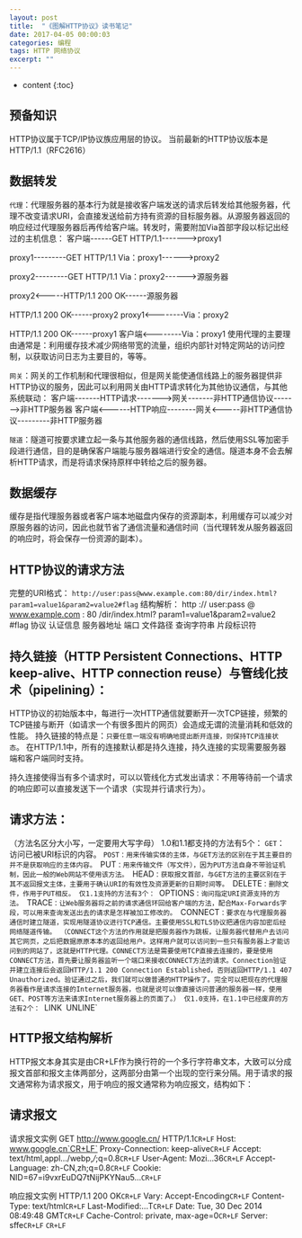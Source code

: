 ```yaml
---
layout: post
title:  "《图解HTTP协议》读书笔记"
date: 2017-04-05 00:00:03
categories: 编程
tags: HTTP 网络协议
excerpt: ""
---
```


* content
{:toc}

## 预备知识
HTTP协议属于TCP/IP协议族应用层的协议。
当前最新的HTTP协议版本是HTTP/1.1（RFC2616）

## 数据转发
`代理`：代理服务器的基本行为就是接收客户端发送的请求后转发给其他服务器，代理不改变请求URI，会直接发送给前方持有资源的目标服务器。从源服务器返回的响应经过代理服务器后再传给客户端。转发时，需要附加Via首部字段以标记出经过的主机信息：
客户端------GET HTTP/1.1------->proxy1

proxy1---------GET HTTP/1.1
Via：proxy1------>proxy2

proxy2---------GET HTTP/1.1
Via：proxy2------>源服务器



proxy2<-----HTTP/1.1 200 OK------源服务器

HTTP/1.1 200 OK------proxy2
proxy1<--------Via：proxy2

HTTP/1.1 200 OK------proxy1
客户端<--------Via：proxy1
使用代理的主要理由通常是：利用缓存技术减少网络带宽的流量，组织内部针对特定网站的访问控制，以获取访问日志为主要目的，等等。

`网关`：网关的工作机制和代理很相似，但是网关能使通信线路上的服务器提供非HTTP协议的服务，因此可以利用网关由HTTP请求转化为其他协议通信，与其他系统联动：
客户端-------HTTP请求------->网关-------非HTTP通信协议------->非HTTP服务器
客户端<------HTTP响应--------网关<-----非HTTP通信协议---------非HTTP服务器

`隧道`：隧道可按要求建立起一条与其他服务器的通信线路，然后使用SSL等加密手段进行通信，目的是确保客户端能与服务器端进行安全的通信。隧道本身不会去解析HTTP请求，而是将请求保持原样中转给之后的服务器。

## 数据缓存
缓存是指代理服务器或者客户端本地磁盘内保存的资源副本，利用缓存可以减少对原服务器的访问，因此也就节省了通信流量和通信时间（当代理转发从服务器返回的响应时，将会保存一份资源的副本）。


## HTTP协议的请求方法
完整的URI格式：
`http://user:pass@www.example.com:80/dir/index.html?param1=value1&param2=value2#flag`
结构解析：
http	:// 	user:pass 	@ 	www.example.com : 	80	 /dir/index.html? 	param1=value1&param2=value2 		#flag
         协议		认证信息			服务器地址		   	端口		文件路径		查询字符串						片段标识符


## 持久链接（HTTP Persistent Connections、HTTP keep-alive、HTTP connection reuse）与管线化技术（pipelining）：
HTTP协议的初始版本中，每进行一次HTTP通信就要断开一次TCP链接，频繁的TCP链接与断开（如请求一个有很多图片的网页）会造成无谓的流量消耗和低效的性能。
持久链接的特点是：`只要任意一端没有明确地提出断开连接，则保持TCP连接状态`。
在HTTP/1.1中，所有的连接默认都是持久连接，持久连接的实现需要服务器端和客户端同时支持。

持久连接使得当有多个请求时，可以以管线化方式发出请求：不用等待前一个请求的响应即可以直接发送下一个请求（实现并行请求行为）。

## 请求方法：
（方法名区分大小写，一定要用大写字母）
1.0和1.1都支持的方法有5个：
`GET`：访问已被URI标识的内容。
`POST：用来传输实体的主体，与GET方法的区别在于其主要目的并不是获取响应的主体内容。
`PUT`：用来传输文件（写文件），因为PUT方法自身不带验证机制，因此一般的Web网站不使用该方法。
`HEAD`：获取报文首部，与GET方法的主要区别在于其不返回报文主体，主要用于确认URI的有效性及资源更新的日期时间等。
`DELETE`：删除文件，作用于PUT相反。
仅1.1支持的方法有3个：
`OPTIONS`：询问指定URI资源支持的方法。
`TRACE`：让Web服务器将之前的请求通信环回给客户端的方法，配合Max-Forwards字段，可以用来查询发送出去的请求是怎样被加工修改的。
`CONNECT`：要求在与代理服务器通信时建立隧道，实现用隧道协议进行TCP通信。主要使用SSL和TLS协议把通信内容加密后经网络隧道传输。
（CONNECT这个方法的作用就是把服务器作为跳板，让服务器代替用户去访问其它网页，之后把数据原原本本的返回给用户。这样用户就可以访问到一些只有服务器上才能访问到的网站了，这就是HTTP代理。CONNECT方法是需要使用TCP直接去连接的，要是使用CONNECT方法，首先要让服务器监听一个端口来接收CONNECT方法的请求。Connection验证并建立连接后会返回HTTP/1.1 200 Connection Established，否则返回HTTP/1.1 407 Unauthorized。验证通过之后，我们就可以做普通的HTTP操作了。完全可以把现在的代理服务器看作是请求连接的Internet服务器，也就是说可以像直接访问普通的服务器一样，使用GET、POST等方法来请求Internet服务器上的页面了。）
仅1.0支持，在1.1中已经废弃的方法有2个：
`LINK`
`UNLINE`



## HTTP报文结构解析
HTTP报文本身其实是由CR+LF作为换行符的一个多行字符串文本，大致可以分成报文首部和报文主体两部分，这两部分由第一个出现的空行来分隔。用于请求的报文通常称为请求报文，用于响应的报文通常称为响应报文，结构如下：

## 请求报文
请求报文实例
GET http://www.google.cn/ HTTP/1.1`CR+LF`
Host: www.google.cn`CR+LF`
Proxy-Connection: keep-alive`CR+LF`
Accept: text/html,appl.../webp,*/*;q=0.8`CR+LF`
User-Agent: Mozi...36`CR+LF`
Accept-Language: zh-CN,zh;q=0.8`CR+LF`
Cookie: NID=67=i9vxrEuDQ7tNijPKYNau5...`CR+LF`

响应报文实例
HTTP/1.1 200 OK`CR+LF`
Vary: Accept-Encoding`CR+LF`
Content-Type: text/html`CR+LF`
Last-Modified:...T`CR+LF`
Date: Tue, 30 Dec 2014 08:49:48 GMT`CR+LF`
Cache-Control: private, max-age=0`CR+LF`
Server: sffe`CR+LF`
`CR+LF`
<!DOCTYPE html>
<html lang="zh">
  <meta charset="utf-8">
  <title>Google</title>
  <style>
...

## 内容编码
HTTP可以对传输内容进行编码，内容编码后的实体由客户端接收并负责解码。通过在传输时进行编码，可以提升传输速率，但是因为编码及解码的过程需要由计算机来完成，因此会消耗更多的CPU等资源。常用的内容编码有以下几种：
gzip（GNU zip）
compress（UNIX系统的标准压缩）
deflate（zlib）
identity（不进行编码）

## 分块传输编码
一般情况HTTP的Header包含Content-Length域来指明报文体的长度，有时候服务生成HTTP回应是无法确定消息大小的，比如大文件的下载，或者后台需要复杂的逻辑才能全部处理页面的请求，这时用需要实时生成消息长度，服务器一般使用chunked编码。
分块传输编码会将传输内容分成多个部分，每一部分都会用一个十六进制来标记大小，最后一部分会使用CR+LF来标记。使用分块传输编码的实体主体会由接收的客户端负责解码，恢复到编码前的实体主体。
如果一个HTTP消息（请求消息或应答消息）的Transfer-Encoding消息头的值为chunked，那么，消息体由数量未定的块组成，并以最后一个大小为0的块为结束。
每一个非空的块都以该块包含数据的字节数（字节数以十六进制表示）开始，跟随一个CRLF （回车及换行），然后是数据本身，最后块CRLF结束。在一些实现中，块大小和CRLF之间填充有白空格（0x20）。
最后一块是单行，由块大小（0），一些可选的填充白空格，以及CRLF。最后一块不再包含任何数据，但是可以发送可选的尾部，包括消息头字段。
消息最后以CRLF结尾。
例：
```
HTTP/1.1 200 OK
Content-Type: text/plain
Transfer-Encoding: `chunked`

25
This is the data in the first chunk

1C
and this is the second one

3
con
8
sequence
0
```

### HTTP 1.1引入分块传输编码提供了以下几点好处：
1.HTTP分块传输编码允许服务器为动态生成的内容维持HTTP持久链接。通常，持久链接需要服务器在开始发送消息体前发送Content-Length消息头字段，但是对于动态生成的内容来说，在内容创建完之前是不可知的。
2.分块传输编码允许服务器在最后发送消息头字段。对于那些头字段值在内容被生成之前无法知道的情形非常重要，例如消息的内容要使用散列进行签名，散列的结果通过HTTP消息头字段进行传输。没有分块传输编码时，服务器必须缓冲内容直到完成后计算头字段的值并在发送内容前发送这些头字段的值。
3.HTTP服务器有时使用压缩 （gzip或deflate）以缩短传输花费的时间。分块传输编码可以用来分隔压缩对象的多个部分。在这种情况下，块不是分别压缩的，而是整个负载进行压缩，压缩的输出使用本文描述的方案进行分块传输。在压缩的情形中，分块编码有利于一边进行压缩一边发送数据，而不是先完成压缩过程以得知压缩后数据的大小。

## 多部分对象集合
发送一份报文主体内可含有多种类型的实体（通常是在图片或者文本文件等上传的时候使用）。

## 范围请求（断点续传）
一种网络中断可恢复机制，解决下载过程中网络中断后需要重头开始下载的问题。
例如只请求5001~10000字节内的资源：
GET /image.jpg HTTP/1.1
Host:www.test.com
`Range:bytes = 5001-10000`
这里用到首部字段Range，其他用法有：
从5001之后的全部字节：
Range:bytes=5001-
多重范围：从一开始到3000字节以及5000-7000字节
Range:bytes=-3001,5000-7000
针对范围请求，如果服务器端无法响应范围请求，那么便会返回状态码200 OK，和完整的实体内容。否则，便会返回状态码为206 Partial Content的响应报文：
HTTP/1.1 206 `Partial Content`
Date:Fri, 13 Jul 2014 04:39:17 GMT
`Content-Range:bytes 5001-10000/10000`
Content-Length:5000
Content-Type:image/jpeg
另外，对于多重范围的范围请求，响应会在首部字段Content-Type标明multipart/byteranges后返回响应报文。

内容协商
客户端和服务器端就响应的资源内容进行交涉，然后提供给客户端最为合适的资源。内容协商会以响应资源的语言、字符集、编码方式等作为判断的基准，这些判断基准就是请求报文中的某些首部字段：
Accept
Accept-Charset
Accept-Encoding
Accept-Language
Content-Language


## HTTP状态码
状态码由3位数字和原因短语组成，如200 OK
第一位数字指定了HTTP Response的类别，主要有5种：
1，信息，接收的请求正在处理
2，成功，请求正常处理完毕
3，重定向，需要进行附加操作以完成请求
4，客户端错误，服务器无法处理请求
5，服务器端错误，服务器处理请求出错

HTTP状态码的数量在60个以上（RFC2616，4918，5842），但是常用的通常是下面这十几种：
`200` OK 
`204` No Content  # 一般用在只需要从客户端往服务器端发送信息，而服务器端不需要发送新信息的场景
`206` Partial Content 
`301` Moved Permanently  # 永久性重定向，表示请求的资源已经被分配了新的URI（具体见Location首部字段）
`302` Found  # 临时性重定向
`303` See Other  # 表示由于请求的资源存在另一个URI，应使用GET方法定向获取请求的资源
`304` Not Modified  # 当客户端发送附带条件的请求（If-Match、If-Modified-Since等）时，未满足条件的情况下返回。304的返回将不包含任何响应的主体部分。
`307` Temporary Redirect  # 临时重定向，该状态码与302有着相同的含义
`400` Bad Request 	# 表示请求报文中存在语法错误
`401` Unauthorized  # 表示发送的请求需要有通过HTTP认证（BASIC或者DIGEST）的认证信息，如果浏览器是第1次接收到401响应，会弹出认证用的对话框。如果之前已进行过1次请求，则表示用户认证失败。
`403` Forbidden  # 访问被拒绝
`404` Not Found  # 服务器上没有请求的资源
`500` Internal Server Error 
`503` Service Unavailable  # 服务器正忙，一般会返回Retry-After字段

## HTTP 首部字段
通用首部字段
`Cache-Control`：通过一系列指令来控制缓存，多个指令用逗号分隔，如：
Cache-Control:private,max-age=0,no-cache
缓存请求指令：
no-cache：强制向原服务器再次验证
no-store：不缓存请求或者响应的任何内容
max-age=[s]：响应的最大Age值（客户端告知缓存维护者，如果缓存过期不超过XX时间，就直接给我吧）
max-stale=[s]：接收已过期的响应
min-fresh=[s]：期望在指定时间内的响应仍有效
no-transform：代理不可更改媒体类型（防止压缩图片等操作）
only-if-cached：从缓存获取资源
cache-extension：新指令标记（用来扩展指令，但是其行为需要事先约定）
缓存响应指令：
public：（源服务器告诉缓存代理服务器）可向任意方提供响应的缓存
private：（源服务器告诉缓存代理服务器）仅向特定用户返回响应
no-cache：缓存前必须先确认其有效性（区别于请求指令，在响应指令中的no-cache可以带参数Cache-Control:no-cache=Location）
no-store：不缓存请求或者响应的任何内容
no-transform：代理不可更改媒体类型
must-revalidate：可缓存但必须再向源服务器进行确认（强制验证，使用该指令时将会忽略掉max-stale）
proxy-revalidate：要求中间缓存服务器对缓存的响应有效性再进行确认
max-age=[s]：响应的最大Age值（源服务器告知缓存维护者XX时间内不必再确认，可以直接支配缓存）
s-maxage=[s]：公共缓存服务器（通常指代理）响应的最大Age值，当使用该命令时，将直接忽略对Expires首部字段及max-age指令的处理
cache-extension：新指令标记

`Connection`：主要具备如下两个作用：
控制不再转发给代理的首部字段：Connection:不再转发的首部字段名（都是逐跳首部）
根据是否经过缓存代理，将HTTP首部字段分为两种，即：端到端首部（End-to-end Header）和逐跳首部（Hop-by-hop Header），逐跳首部有8个（Connection、Keep-Alive、Proxy-Authenticate、Proxy-Authorization、Trailer、TE、Transfer-Encoding、Upgrade），其他的所有首部都是端到端首部。
客户端---------GET / HTTP/1.1
Upgrade:HTTP/1.1
Connection:Upgrade---------->代理服务器------GET / HTTP/1.1----------->源服务器  #这里去掉了Upgrade

管理持久链接：HTTP/1.1默认使用持久链接，当想要明确断开链接时，需要使用Connection:close
HTTP/1.1之前的版本默认都是非持久链接，为此，在旧版本上想要使用持久链接，则必须将Connection设为Keep-Alive，如：
客户端---------GET / HTTP/1.1
Connection：Keep-Alive----------->服务器

`Date`：用来表明创建HTTP报文的日期和时间
`Pragma`：历史遗留字段，被Cache-Control:no-cache取代
`Trailer`（拖车）：用来事先说明在报文主体后记录了哪些首部字段，常用于HTTP分块传输编码的场景。
`Transfer-Encoding`：规定了传输报文主体时采用的编码方式，仅对分块传输编码有效。
`Upgrade`：用于检测HTTP协议或者其他协议是否可使用更高的版本进行通信，其值可以用来指定一个完全不同的通信协议。其作用仅限于客户端和相邻服务器之间，因此还需要配合使用Connection:Upgrade。对于附有首部字段Upgrade的请求，服务器用101 Switching Protocols状态码作为相应返回。
`Via`：在经过代理时附加该首部字段，表名代理服务器的信息（HTTP协议版本、域名、服务器版本等）：
客户端---------GET / HTTP/1.1------->proxy1
proxy1-------->GET / HTTP/1.1
Via:1.0 proxy1.com(squid/3.1)------->proxy2
proxy2-------->GET / HTTP/1.1
Via:1.0 proxy1.com(squid/3.1),1.1 proxy2.com(squid/3.2)-------->源服务器
Via首部是为了追踪传输路径，所以常和TRACE方法一起使用，如代理服务器收到由TRACE方法发送过来的请求，其中Max-Forwards:0，这时代理服务器就不能转发改请求了，代理服务器会将自身的信息附加到Via首部后，返回该请求的响应。
`Warning`：用来告知用户一些与缓存相关的问题的警告。定义了7种警告供参考。


请求首部字段
Accept：用来告知服务器客户端所能够处理的媒体类型及其相对优先级，可以一次指定多种媒体类型及各个类型的权重（用;进行分割）：
```
Accept:text/html,application/xhtml+xml,application/xml;q=0.9,*/ *;q=0.8
```
类型之间用,分隔，未指定q参数，则默认为1.0，因此上例应该理解为：
`Accept`:text/html,application/xhtml+xml,application/xml;q=0.9,*/ *;q=0.8
text/html（q=1.0）、application/xhtml+xml（q=1.0）、application/xml（q=0.9）、*/ *（q=0.8）
`Accept-Charset`：告知能够处理的字符集及其相对优先级
`Accept-Encoding`：告知能够处理的内容编码及其相对优先级，如gzip、compress、deflate、identity（不执行压缩、默认的编码格式）
`Accept-Language`：告知能够处理的自然语言集及其相对优先级
`Authorization`：告知服务器用户代理的认证信息（证书值），通常是在收到401的返回码后，把Authorization字段加入请求中，再次请求
`Expect*`：告知所期望的扩展，如果服务器端不能满足期望，则会返回417 Expection Failed
`From`：告知服务器，用户的邮箱地址，如From:winstonwu@tencent.com
`Host`：多个虚拟主机可能运行在同一个IP上，这时候应该使用首部字段Host（域名+端口号）加以区分。若服务器未设Host，那么直接发送一个空值即可Host:。Host是HTTP/1.1规范内唯一一个必须被包含在请求内的首部字段。
`If-Match`：只有当If-Match的字段值和ETag值匹配一致时，服务器才会接受请求。否则返回412 Precondition Failed
`ETag`：实体标记，是与特定资源关联的确定值。资源更新后ETag也会随之更新。
假如用*来指定If-Match的值，服务器将会忽略ETag的值，只要资源存在就处理请求。
`If-Modified-Since`：如果在If-Modified-Since字段指定的日期之后资源发生了更新，服务器会接受请求，否则返回304 Not Modified
`If-None-Match`：与If-Match字段的作用相反，只有在If-None-Match的值与ETag值不一致的时候，可以处理该请求
`If-Range`：告知服务器，若指定的If-Range字段值（ETag值或者时间）和所请求的资源的ETag值或时间相一致，则做范围请求，反之则返回整个资源。
GET /index.html
If-Range:”123456”
Range:bytes=5001-10000
若If-Range字段值（ETag值或者时间）和所请求的资源的ETag值或时间相一致，则返回：
	206 Partial Content
Content-Range:bytes 5001-10000/10000
Content-Length:5000
若不一致，则忽略范围请求，返回全部资源：
200 OK
ETag:”56789”
若不使用If-Range，则需要两次请求：
GET /
If-Match:”123456”
Range:5001-10000
这是服务器端返回412 Precondition Failed，于是还要再次发出请求全部资源：
GET /
`If-Unmodified-Since`：和If-Modified-Since的作用相反。
`Max-Forwards`：指定可通过的服务器的最大数目。通过TRACE或OPTIONS方法发送包含Max-Forwards首部字段的请求时，服务器在往下一个服务器转发请求之前，会将Max-Forwards的值减1后重新赋值。当服务器接收到Max-Forwards值为0的请求时，则不再进行转发，而是直接返回响应。
`Proxy-Authorization`：用于告知代理服务器认证所需要的信息
`Range`：用于范围请求的指定范围。若服务器可以处理范围请求，则返回206，若无法处理，则返回200及整个资源。
`Referer`：告知服务器请求的原始资源的URI，当直接在浏览器的地址栏输入URI或者出于安全性考虑时，也可以不发送该首部字段。
`TE`：与Accept-Encoding功能类型，但是用于传输编码。
`User-Agent`：将创建请求的浏览器和用户代理名称等信息传达给服务器。

响应首部字段
`Accept-Ranges`：告知客户端，服务器是否能处理范围请求，有两种取值：
Accept-Ranges:bytes 能
Accept-Ranges:none 不能
`Age`：告知客户端，源服务器在多久之前创建了响应，单位为秒。
若创建该响应的服务器是缓存服务器，Age值是指缓存后的响应再次发起认证到认证完成的时间值。代理创建响应时必须加上首部字段A	ge。
`ETag`：资源实体标识，将资源以字符串形式做唯一标识，算法取决于服务器端。（不同的资源可能对应相同的URI，这时候就要使用ETag来分辨）
ETag中有强ETag和弱ETag之分*。
`Location`：提供重定向的URI。
`Proxy-Authenticate`：把代理服务器所要求的认证信息发送给客户端。
`Retry-After`：告知客户端多久以后再次发出请求，主要配合503 Service Unavailable或者3XX Rediect响应一起使用，字段值可以指定为具体的日期时间，也可以是创建响应后的秒数。
`Server`：告知客户端当前服务器上安装的HTTP服务器程序的信息。
`Vary*`：用于缓存控制
`WWW-Authenticate`：用于HTTP访问认证，告知客户端适用于访问请求URI所指定资源的认证方案和带参数提示的质询。状态码为401的响应中，肯定带有首部字段WWW-Authenticate。

实体首部字段
`Allow`：用于通知客户端服务器所能接收的HTTP请求方法。当服务器接收到不支持的HTTP方法时，会以状态码405 Method Not Allowed作为响应返回，同时还会把所有能支持的HTTP方法都写入首部字段Allow中返回。
`Content-Encoding`：告知客户端，服务器对实体的主体部分所选用的内容编码方式。
`Content-Language`：告知客户端，实体主体所使用的自然语言。
`Content-Length`：告知客户端，实体主体部分的大小，对实体主体部分进行内容编码传输时，不能再使用Content-Length首部字段。实体主体大小的计算方法略复杂*
`Content-Location`：报文主体部分对应的URI，主要用于返回内容和实际请求的对象不同的场景。
`Content-MD5`：对报文的主体执行MD5算法后获得128位二进制数，再通过Base64编码后将结果写入Content-MD5字段值。
`Content-Range`：用于范围请求的返回。
`Content-Type`：实体主体内对象的媒体类型。
`Expires`：将资源失效的日期告知客户端。
当源服务器不希望缓存服务器对资源进行缓存时，可在Expires字段内写入与首部字段Date相同的时间值。
当首部字段Cache-Control有指定max-age指令时，会优先处理max-age而忽略Expires。
`Last-Modified`：指明资源最终修改的时间。
为Cookie服务的首部字段
`Set-Cookie`：响应首部字段，设置Cookie到本地
Set-Cookie字段属性：
NAME=VALUE  # 键值对，可自定义
expires=DATE  # 指定可发送Cookie的有效期，若未指明，则默认为浏览器关闭前为止
path=PATH  # 将服务器上的文件目录作为Cookie的适用对象，若不指定，则默认为文档所在的文件目录（即限定发送Cookie的目录）
domain=域名  # 作为Cookie适用对象的域名，若不指定，则默认为创建Cookie的服务器的域名（即限定发送Cookie的域名）
Secure：仅在HTTPS通信时才会发送Cookie，例：
Set-Cookies: name=value;secure
HttpOnly：使Cookie不能被JavaScript脚本访问，即不能通过JS的document.cookie来读取附加了HttpOnly的Cookie，进而防止跨站脚本攻击。
`Cookie`：请求首部字段，带上本地Cookie
其他首部字段*
`X-Frame-Options`：用于控制网站内容在其他Web网站的Frame标签内的显示问题
`X-XSS-Protection`：用于控制浏览器XSS防护机制的开关
`DNT`：Do not track，是表示拒绝被精准广告追踪的一种方法
`P3P`：让Web网站上的个人隐私变成一种仅供程序可理解的形式

注：
1.	HTTP首部字段可以有多个值，如：
Keep-Alive：timeout=15,max=100
2.	当HTTP首部字段重复时（有多个），这种情况在规范内未定义，不同的浏览器处理逻辑不同。
3.	no-store才是真正意义上的“不缓存”，no-cache应该理解为“确认缓存有效性后再进行服务”
4.	应用HTTP/1.1协议的缓存服务器在遇到同时存在Expires首部字段和no-cache：max-age指令的情况时，会忽略掉Expires，而HTTP/1.0则相反。
Cookie不能删除，只能覆盖。



## HTTPS协议
HTTP协议使用明文方式发送报文，本身不具备加密功能，不验证通信双方的身份，也无法验证报文的完整性，因此存在窃听、身份伪装和内容篡改等安全问题。
HTTPS = HTTP + 加密 + 认证 + 完整性保护，用SSL建立安全通信线路后，就可以在这条线路上进行HTTP通信，与SSL（或者TLS）组合使用的HTTP被称为HTTPS。
HTTPS的通信步骤：
`[建立TCP连接]`
（1）客户端------------------Handshake:ClientHello------------------->服务器 开始SSL通信，报文内容包括支持的SSL版本，加密组件列表等信息

（2）客户端<---------------Handshake:ServerHello---------------------服务器 服务器端应答，报文内容包括支持的SSL版本，加密组件列表等信息
（3）客户端<---------------Handshake:Certificate-----------------------服务器 Certificate报文中包含公开密钥证书
（4）客户端<---------------Handshake:ServerHelloDone---------------服务器 SSL握手协商结束

（5）客户端-----------------Handshake:ClientKeyExchange---------->服务器 报文内容包含一个随机密码串，且使用第（3）步中的公钥进行加密
（6）客户端-----------------ChangeCipherSpec------------------------->服务器 提示服务器，此后的报文通信会采用Pre-master secret密钥加密
（7）客户端-----------------Handshake:Finished------------------------>服务器 Finish报文，会包含连接至今全部报文整体校验值

（8）客户端<---------------ChangeCipherSpec---------------------------服务器 
（9）客户端<---------------Handshake:Finished--------------------------服务器 
[SSL链接建立完成，之后进行应用层协议的通信]
[应用层发送数据时会附加一种叫做MAC（Message Authentication Code）的报文摘要，能够查知报文是否遭到篡改，从而保护报文的完整性]
（10）客户端---------------Application Data(HTTP)------------------->服务器 

（11）客户端<--------------Application Data(HTTP)--------------------服务器 

（12）客户端----------------Alert:warning,close notify----------------->服务器 由客户端断开SSL链接
`[断开TCP连接]`

## HTTP认证
HTTP/1.1有如下的认证方式：
### BASIC认证（基本认证）
（1）	客户端--------------------------------GET / HTTP/1.1
Host:test.com------------------------------------------------------------------------------------------------>服务器


（2）                               HTTP/1.1 401 Authorization Required<-------------------------------------------------------------------服务器
...
客户端<-------------------------------WWW-Authenticate:Basic realm=”Input your ID and Password”


（3）	客户端--------------------------------GET / HTTP/1.1
Host:test.com
Authorization:Basic ZZDJdAC23J5JaJKL=-------------------------------------------------------------->服务器
[用户ID和密码以Base64方式编码后发送]


（4）								HTTP/1.1 200 OK<---------------------------------------------------------------------------------------------服务器
...
客户端<-------------------------------Server：Apache/2.2.3(Unix)
[认证成功返回200，若认证失败则返回401]




### DIGEST认证（摘要认证）
DIGEST同样使用质询/相应（challenge/response）的方式，但不会像BASIC认证那样直接发送明文密码，而是发送响应摘要及由质询码产生的计算结果。
质询/相应方式：一开始一方会先发送认证要求给另一方，接着使用从另一方那接收到的质询码计算生成响应码，接着将响应码返回给对方进行认证的方式。

### SSL客户端认证
利用SSL客户端认证，可以避免因用户ID和密码被盗从而发生的第三者冒充的情况。SSL客户端认证是借由HTTPS的客户端证书完成认证的方式，凭借客户端证书认证，服务器可确认访问是否来自自己登陆的客户端。为此，需要事先将客户端证书分发给客户端，且客户端必须安装此证书。

### FormBase认证（基于表单的认证）
客户端会向服务器上的Web应用程序发送登录信息，按登录信息的验证结果认证。基于表单的认证方法并不是在HTTP协议中定义的。

由于使用上的便利性及安全性问题，HTTP协议标准提供的BASIC认证和DIGEST认证几乎不怎么使用，此外SSL客户端认证虽然具有高度的安全等级，但因为导入及维持费用等问题，还尚未普及。因此，认证大多都是基于表单的认证。基于表单认证的标准和规范尚未有定论，一般会使用Cookie来管理Session，基于表单认证本身是通过服务器端的Web应用，将客户端发送过来的用户ID和密码与之前登陆过的信息做匹配来进行认证的。

## HTTP的扩展协议*
`SPDY`：Google于2010年发布，目标在于解决HTTP的性能瓶颈，缩短Web页面的加载时间（50%）。SPDY以会话层的形式加入，控制对数据的流动，但还是采用HTTP建立通信连接，因此可照常使用HTTP的GET和POST等方法、Cookie以及HTTP报文等：
HTTP		应用层
SPDY		会话层
SSL			表示层
TCP			传输层

`WebSocket`：使用浏览器进行全双工通信。提供API，可供Javascript调用。

`HTTP/2.0`：仍在讨论中。

`WebDAV`：一个可对Web服务器上的内容直接进行文件复制、编辑等操作的分布式文件系统。

